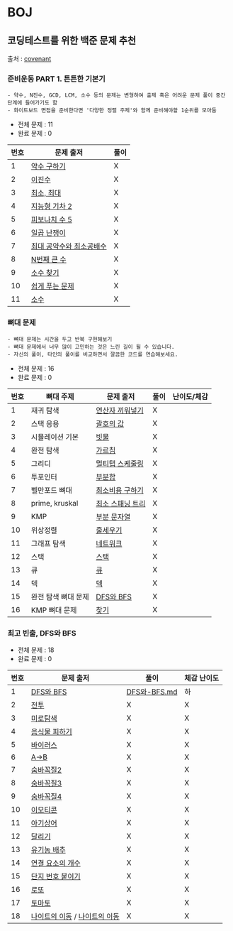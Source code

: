 # BOJ

## 코딩테스트를 위한 백준 문제 추천

출처 : [covenant](https://covenant.tistory.com/220)

### 준비운동 PART 1. 튼튼한 기본기

```
- 약수, N진수, GCD, LCM, 소수 등의 문제는 변형하여 출제 혹은 어려운 문제 풀이 중간 단계에 들어가기도 함
- 화이트보드 면접을 준비한다면 '다양한 정렬 주제'와 함께 준비해야할 1순위를 모아둠
```

- 전체 문제 : 11
- 완료 문제 : 0

| 번호 | 문제 출저                                                        | 풀이 |
| ---- | ---------------------------------------------------------------- | ---- |
| 1    | [약수 구하기](https://www.acmicpc.net/problem/2501)              | X    |
| 2    | [이진수](https://www.acmicpc.net/problem/2226)                   | X    |
| 3    | [최소, 최대](https://www.acmicpc.net/problem/10818)              | X    |
| 4    | [지능형 기차 2](https://www.acmicpc.net/problem/2460)            | X    |
| 5    | [피보나치 수 5](https://www.acmicpc.net/problem/10870)           | X    |
| 6    | [일곱 난쟁이](https://www.acmicpc.net/problem/2309)              | X    |
| 7    | [최대 공약수와 최소공배수](https://www.acmicpc.net/problem/2609) | X    |
| 8    | [N번째 큰 수](https://www.acmicpc.net/problem/2075)              | X    |
| 9    | [소수 찾기](https://www.acmicpc.net/problem/1978)                | X    |
| 10   | [쉽게 푸는 문제](https://www.acmicpc.net/problem/1292)           | X    |
| 11   | [소수](https://www.acmicpc.net/problem/1312)                     | X    |

### 뼈대 문제

```
- 뼈대 문제는 시간을 두고 반복 구현해보기
- 뼈대 문제에서 너무 많이 고민하는 것은 느린 길이 될 수 있습니다.
- 자신의 풀이, 타인의 풀이를 비교하면서 깔끔한 코드를 연습해보세요.
```

- 전체 문제 : 16
- 완료 문제 : 0

| 번호 | 뼈대 주제           | 문제 출저                                                | 풀이 | 난이도/체감 |
| ---- | ------------------- | -------------------------------------------------------- | ---- | ----------- |
| 1    | 재귀 탐색           | [연산자 끼워넣기](https://www.acmicpc.net/problem/14888) | X    |             |
| 2    | 스택 응용           | [괄호의 값](https://www.acmicpc.net/problem/2504)        | X    |             |
| 3    | 시뮬레이션 기본     | [빗물](https://www.acmicpc.net/problem/14719)            | X    |             |
| 4    | 완전 탐색           | [가르침](https://www.acmicpc.net/problem/1062)           | X    |             |
| 5    | 그리디              | [멀티탭 스케줄링](https://www.acmicpc.net/problem/1700)  | X    |             |
| 6    | 투포인터            | [부분합](https://www.acmicpc.net/problem/1806)           | X    |             |
| 7    | 벨만포드 뼈대       | [최소비용 구하기](https://www.acmicpc.net/problem/1916)  | X    |             |
| 8    | prime, kruskal      | [최소 스패닝 트리](https://www.acmicpc.net/problem/1197) | X    |             |
| 9    | KMP                 | [부분 문자열](https://www.acmicpc.net/problem/6550)      | X    |             |
| 10   | 위상정렬            | [줄세우기](https://www.acmicpc.net/problem/1681)         | X    |             |
| 11   | 그래프 탐색         | [네트워크](https://www.acmicpc.net/problem/1468)         | X    |             |
| 12   | 스택                | [스택](https://www.acmicpc.net/problem/10828)            | X    |             |
| 13   | 큐                  | [큐](https://www.acmicpc.net/problem/10845)              | X    |             |
| 14   | 덱                  | [덱](https://www.acmicpc.net/problem/10866)              | X    |             |
| 15   | 완전 탐색 뼈대 문제 | [DFS와 BFS](https://www.acmicpc.net/problem/1260)        | X    |
| 16   | KMP 뼈대 문제       | [찾기](https://www.acmicpc.net/problem/1786)             | X    |

### 최고 빈출, DFS와 BFS

- 전체 문제 : 18
- 완료 문제 : 0

| 번호 | 문제 출저                                                                                                      | 풀이                                                                                                        | 체감 난이도 |
| ---- | -------------------------------------------------------------------------------------------------------------- | ----------------------------------------------------------------------------------------------------------- | ----------- |
| 1    | [DFS와 BFS](https://www.acmicpc.net/problem/1260)                                                              | [DFS와-BFS.md](https://github.com/giraff/datastructure_algorithm/blob/main/BOJ/DFS-BFS/DFS%EC%99%80-BFS.md) | 하          |
| 2    | [전투](https://www.acmicpc.net/problem/1303)                                                                   | X                                                                                                           | X           |
| 3    | [미로탐색](https://www.acmicpc.net/problem/2178)                                                               | X                                                                                                           | X           |
| 4    | [음식물 피하기](https://www.acmicpc.net/problem/1743)                                                          | X                                                                                                           | X           |
| 5    | [바이러스](https://www.acmicpc.net/problem/2606)                                                               | X                                                                                                           | X           |
| 6    | [A->B](https://www.acmicpc.net/problem/16953)                                                                  | X                                                                                                           | X           |
| 7    | [숨바꼭질2](https://www.acmicpc.net/problem/12851)                                                             | X                                                                                                           | X           |
| 8    | [숨바꼭질3](https://www.acmicpc.net/problem/13549)                                                             | X                                                                                                           | X           |
| 9    | [숨바꼭질4](https://www.acmicpc.net/problem/13913)                                                             | X                                                                                                           | X           |
| 10   | [이모티콘](https://www.acmicpc.net/problem/14226)                                                              | X                                                                                                           | X           |
| 11   | [아기상어](https://www.acmicpc.net/problem/16236)                                                              | X                                                                                                           | X           |
| 12   | [달리기](https://www.acmicpc.net/problem/2517)                                                                 | X                                                                                                           | X           |
| 13   | [유기농 배추](https://www.acmicpc.net/problem/1012)                                                            | X                                                                                                           | X           |
| 14   | [연결 요소의 개수](https://www.acmicpc.net/problem/11724)                                                      | X                                                                                                           | X           |
| 15   | [단지 번호 붙이기](https://www.acmicpc.net/problem/2667)                                                       | X                                                                                                           | X           |
| 16   | [로또](https://www.acmicpc.net/problem/2758)                                                                   | X                                                                                                           | X           |
| 17   | [토마토](https://www.acmicpc.net/problem/7569)                                                                 | X                                                                                                           | X           |
| 18   | [나이트의 이동](https://www.acmicpc.net/problem/7562) / [나이트의 이동](https://www.acmicpc.net/problem/13571) | X                                                                                                           | X           |
